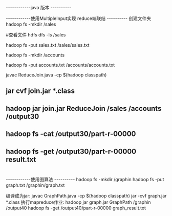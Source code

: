 
------------java 版本  ----------

------------使用MultipleInput实现 reduce端联结  ----------
创建文件夹
hadoop fs -mkdir /sales


#查看文件
hdfs dfs -ls /sales

hadoop fs -put sales.txt /sales/sales.txt

hadoop fs -mkdir /accounts

hadoop fs -put accounts.txt /accounts/accounts.txt



javac ReduceJoin.java  -cp $(hadoop classpath)

jar cvf join.jar  *.class
------------
hadoop jar join.jar ReduceJoin /sales /accounts /output30
------------
hadoop fs -cat /output30/part-r-00000
------------
hadoop fs -get /output30/part-r-00000 result.txt
------------
#



------------使用图算法  ----------
hadoop  fs -mkdir /graphin
hadoop fs -put graph.txt /graphin/graph.txt

编译成为jar:
javac GraphPath.java  -cp $(hadoop classpath)
jar -cvf graph.jar *.class
执行mapreduce作业:
hadoop jar graph.jar GraphPath /graphin  /output40
hadoop fs -get /output40/part-r-00000 graph_result.txt